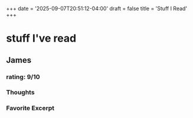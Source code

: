 +++
date = '2025-09-07T20:51:12-04:00'
draft = false
title = 'Stuff I Read'
+++
# stuff I've read

## James
### rating: 9/10
### Thoughts
### Favorite Excerpt



